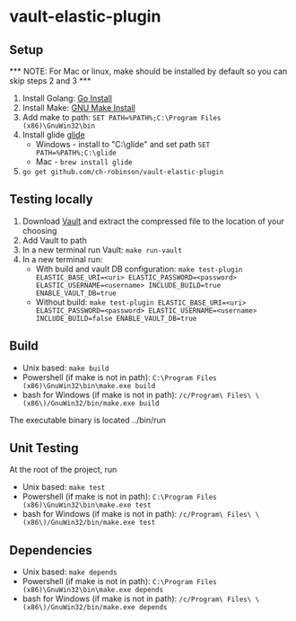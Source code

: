 # vault-elastic-plugin

## Setup

*** NOTE: For Mac or linux, make should be installed by default so you can skip steps 2 and 3 ***

1. Install Golang: [Go Install](https://golang.org/doc/install)
2. Install Make: [GNU Make Install](http://gnuwin32.sourceforge.net/packages/make.htm)
3. Add make to path: ```SET PATH=%PATH%;C:\Program Files (x86)\GnuWin32\bin```
4. Install glide [glide](https://github.com/Masterminds/glide)
    - Windows - install to "C:\glide" and set path ```SET PATH=%PATH%;C:\glide```
    - Mac - ```brew install glide```
5. ```go get github.com/ch-robinson/vault-elastic-plugin```

## Testing locally

1. Download [Vault](https://www.vaultproject.io/downloads.html) and extract the compressed file to the location of your choosing
2. Add Vault to path
3. In a new terminal run Vault: ```make run-vault```
4. In a new terminal run:
    - With build and vault DB configuration: ```make test-plugin ELASTIC_BASE_URI=<uri> ELASTIC_PASSWORD=<password> ELASTIC_USERNAME=<username> INCLUDE_BUILD=true ENABLE_VAULT_DB=true```
    - Without build: ```make test-plugin ELASTIC_BASE_URI=<uri> ELASTIC_PASSWORD=<password> ELASTIC_USERNAME=<username> INCLUDE_BUILD=false ENABLE_VAULT_DB=true```

## Build

- Unix based: ```make build```
- Powershell (if make is not in path): ```C:\Program Files (x86)\GnuWin32\bin\make.exe build```
- bash for Windows (if make is not in path): ```/c/Program\ Files\ \(x86\)/GnuWin32/bin/make.exe build```

The executable binary is located ../bin/run

## Unit Testing

At the root of the project, run

- Unix based: ```make test```
- Powershell (if make is not in path): ```C:\Program Files (x86)\GnuWin32\bin\make.exe test```
- bash for Windows (if make is not in path): ```/c/Program\ Files\ \(x86\)/GnuWin32/bin/make.exe test```

## Dependencies

- Unix based: ```make depends```
- Powershell (if make is not in path): ```C:\Program Files (x86)\GnuWin32\bin\make.exe depends```
- bash for Windows (if make is not in path): ```/c/Program\ Files\ \(x86\)/GnuWin32/bin/make.exe depends```
